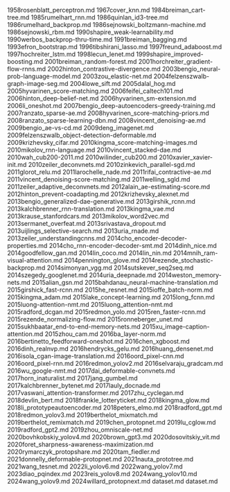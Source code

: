 1958rosenblatt_perceptron.md
1967cover_knn.md
1984breiman_cart-tree.md
1985rumelhart_rnn.md
1986quinlan_id3-tree.md
1986rumelhard_backprop.md
1986sejnowski_boltzmann-machine.md
1986sejnowski_rbm.md
1990shapire_weak-learnability.md
1990werbos_backprop-thru-time.md
1991breiman_bagging.md
1993efron_bootstrap.md
1996tibshirani_lasso.md
1997freund_adaboost.md
1997hochreiter_lstm.md
1998lecun_lenet.md
1999shapire_improved-boosting.md
2001breiman_random-forest.md
2001horchreiter_gradient-flow-rnns.md
2002hinton_contrastive-divergence.md
2003bengio_neural-prob-language-model.md
2003zou_elastic-net.md
2004felzenszwalb-graph-image-seg.md
2004lowe_sift.md
2005dalal_hog.md
2005hyvarinen_score-matching.md
2006feifei_caltech101.md
2006hinton_deep-belief-net.md
2006hyvarinen_sm-extension.md
2006li_oneshot.md
2007bengio_deep-autoencoders-greedy-training.md
2007ranzato_sparse-ae.md
2008hyvarinen_score-matching-priors.md
2008ranzato_sparse-learning-dbn.md
2008vincent_denoising-ae.md
2009bengio_ae-vs-cd.md
2009deng_imagenet.md
2009felzenszwalb_object-detection-deformable.md
2009krizhevsky_cifar.md
2010kingma_score-matching-images.md
2010mikolov_rnn-language.md
2010vincent_stacked-dae.md
2010wah_cub200-2011.md
2010wilinder_cub200.md
2010xavier_xavier-init.md
2010zeiler_deconvnets.md
2010zinkevich_parallel-sgd.md
2011glorot_relu.md
2011larochelle_nade.md
2011rifai_contractive-ae.md
2011vincent_denoising-score-matching.md
2011welling_sgld.md
2011zeiler_adaptive_deconvnets.md
2012alain_ae-estimating-score.md
2012hinton_prevent-coadapting.md
2012krizhevsky_alexnet.md
2013bengio_generalized-dae-generative.md
2013girshik_rcnn.md
2013kalchbrenner_rnn-translation.md
2013kingma_vae.md
2013krause_stanfordcars.md
2013mikolov_word2vec.md
2013sermanet_overfeat.md
2013srivastava_dropout.md
2013uijlings_selective-search.md
2013uria_rnade.md
2013zeiler_understandingcnns.md
2014cho_encoder-decoder-properties.md
2014cho_rnn-encoder-decoder-smt.md
2014dinh_nice.md
2014goodfellow_gan.md
2014lin_coco.md
2014lin_nin.md
2014mnih_ram-visual-attention.md
2014pennington_glove.md
2014rezende_stochastic-backprop.md
2014simonyan_vgg.md
2014sutskever_seq2seq.md
2014szegedy_googlenet.md
2014uria_deepnade.md
2014weston_memory-nets.md
2015alian_gsn.md
2015bahdanau_neural-machine-translation.md
2015girshick_fast-rcnn.md
2015he_resnet.md
2015ioffe_batch-norm.md
2015kingma_adam.md
2015lake_concept-learning.md
2015long_fcnn.md
2015luong-attention-nmt.md
2015luong_attention-nmt.md
2015radford_dcgan.md
2015redmon_yolo.md
2015ren_faster-rcnn.md
2015rezende_normalizing-flow.md
2015ronneberger_unet.md
2015sukhbaatar_end-to-end-memory-nets.md
2015xu_image-caption-attention.md
2015zhou_cam.md
2016ba_layer-norm.md
2016bertinetto_feedforward-oneshot.md
2016chen_xgboost.md
2016dinh_realnvp.md
2016hendrycks_gelu.md
2016huang_densenet.md
2016isola_cgan-image-translation.md
2016oord_pixel-cnn.md
2016oord_pixel-rnn.md
2016redmon_yolov2.md
2016selvaraju_gradcam.md
2016wu_google-nmt.md
2017dai_deformable-convnets.md
2017horn_inaturalist.md
2017jang_gumbel.md
2017kalchbrenner_bytenet.md
2017lauly_docnade.md
2017vaswani_attention-transformer.md
2017zhu_cyclegan.md
2018devlin_bert.md
2018frankle_lotteryticket.md
2018kingma_glow.md
2018li_prototypeautoencoder.md
2018peters_elmo.md
2018radford_gpt.md
2018redmon_yolov3.md
2019berthelot_mixmatch.md
2019berthelot_remixmatch.md
2019chen_protopnet.md
2019lu_cglow.md
2019radford_gpt2.md
2019zhou_omniscale-net.md
2020bovhkobskiy_yolov4.md
2020brown_gpt3.md
2020dosovitskiy_vit.md
2020foret_sharpness-awareness-maximization.md
2020rymarczyk_protopshare.md
2020tam_fiedler.md
2021donnelly_deformable-protopnet.md
2021nauta_prototree.md
2021wang_tesnet.md
2022li_yolov6.md
2022wang_yolov7.md
2023diao_pqindex.md
2023reis_yolov8.md
2024wang_yolov10.md
2024wang_yolov9.md
2024willard_protopnext.md
dataset.md
dataset.md
